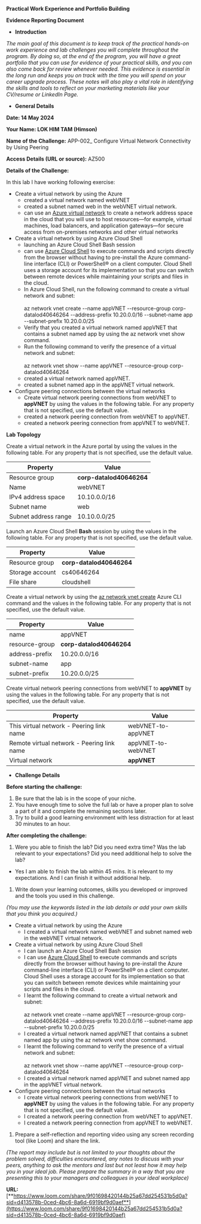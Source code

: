 **Practical Work Experience and Portfolio Building**

**Evidence Reporting Document**

- **Introduction**

_The main goal of this document is to keep track of the practical hands-on work experience and lab challenges you will complete throughout the program. By doing so, at the end of the program, you will have a great portfolio that you can use for evidence of your practical skills, and you can also come back for review whenever needed. This evidence is essential in the long run and keeps you on track with the time you will spend on your career upgrade process. These notes will also play a vital role in identifying the skills and tools to reflect on your marketing materials like your CV/resume or LinkedIn Page._

- **General Details**

**Date: 14 May 2024**

**Your Name: LOK HIM TAM (Himson)**

**Name of the Challenge:** APP-002_ Configure Virtual Network Connectivity by Using Peering

**Access Details (URL or source):** AZ500

**Details of the Challenge:**

In this lab I have working following exercise:

- Create a virtual network by using the Azure
  - created a virtual network named webVNET
  - created a subnet named web in the webVNET virtual network.
  - can use an [Azure virtual network](https://docs.microsoft.com/en-us/azure/virtual-network/concepts-and-best-practices) to create a network address space in the cloud that you will use to host resources—for example, virtual machines, load balancers, and application gateways—for secure access from on-premises networks and other virtual networks
- Create a virtual network by using Azure Cloud Shell
  - launching an Azure Cloud Shell Bash session
  - can use [Azure Cloud Shell](https://docs.microsoft.com/en-us/azure/cloud-shell/overview) to execute commands and scripts directly from the browser without having to pre-install the Azure command-line interface (CLI) or PowerShell® on a client computer. Cloud Shell uses a storage account for its implementation so that you can switch between remote devices while maintaining your scripts and files in the cloud.
  - In Azure Cloud Shell, run the following command to create a virtual network and subnet:  
        <br/>az network vnet create --name appVNET --resource-group corp-datalod40646264 --address-prefix 10.20.0.0/16 --subnet-name app --subnet-prefix 10.20.0.0/25
  - Verify that you created a virtual network named appVNET that contains a subnet named app by using the az network vnet show command.
  - Run the following command to verify the presence of a virtual network and subnet:  
        <br/>az network vnet show --name appVNET --resource-group corp-datalod40646264
  - created a virtual network named appVNET.
  - created a subnet named app in the appVNET virtual network.
- Configure peering connections between the virtual networks
  - Create virtual network peering connections from webVNET to **appVNET** by using the values in the following table. For any property that is not specified, use the default value.
  - created a network peering connection from webVNET to appVNET.
  - created a network peering connection from appVNET to webVNET.

**Lab Topology**

Create a virtual network in the Azure portal by using the values in the following table. For any property that is not specified, use the default value.

| **Property** | **Value** |
| --- | --- |
| Resource group | **corp-datalod40646264** |
| Name | webVNET |
| IPv4 address space | 10.10.0.0/16 |
| Subnet name | web |
| Subnet address range | 10.10.0.0/25 |

Launch an Azure Cloud Shell **Bash** session by using the values in the following table. For any property that is not specified, use the default value.

| **Property** | **Value** |
| --- | --- |
| Resource group | **corp-datalod40646264** |
| Storage account | cs40646264 |
| File share | cloudshell |

Create a virtual network by using the [az network vnet create](https://docs.microsoft.com/en-us/cli/azure/network/vnet?view=azure-cli-latest"%20\o%20"The%20az%20network%20vnet%20create%20command%20documentation"%20\t%20"_blank) Azure CLI command and the values in the following table. For any property that is not specified, use the default value.

| **Property** | **Value** |
| --- | --- |
| name | appVNET |
| resource-group | **corp-datalod40646264** |
| address-prefix | 10.20.0.0/16 |
| subnet-name | app |
| subnet-prefix | 10.20.0.0/25 |

Create virtual network peering connections from webVNET to **appVNET** by using the values in the following table. For any property that is not specified, use the default value.

| **Property** | **Value** |
| --- | --- |
| This virtual network - Peering link name | webVNET-to-appVNET |
| Remote virtual network - Peering link name | appVNET-to-webVNET |
| Virtual network | **appVNET** |

- **Challenge Details**

**Before starting the challenge:**

1. Be sure that the lab is in the scope of your niche.
2. You have enough time to solve the full lab or have a proper plan to solve a part of it and complete the remaining sections later.
3. Try to build a good learning environment with less distraction for at least 30 minutes to an hour.

**After completing the challenge:**

1. Were you able to finish the lab? Did you need extra time? Was the lab relevant to your expectations? Did you need additional help to solve the lab?

- Yes I am able to finish the lab within 45 mins. It is relevant to my expectations. And I can finish it without additional help.

1. Write down your learning outcomes, skills you developed or improved and the tools you used in this challenge.

_(You may use the keywords listed in the lab details or add your own skills that you think you acquired.)_

- Create a virtual network by using the Azure
  - I created a virtual network named webVNET and subnet named web in the webVNET virtual network.
- Create a virtual network by using Azure Cloud Shell
  - I can launch an Azure Cloud Shell Bash session
  - I can use [Azure Cloud Shell](https://docs.microsoft.com/en-us/azure/cloud-shell/overview) to execute commands and scripts directly from the browser without having to pre-install the Azure command-line interface (CLI) or PowerShell® on a client computer. Cloud Shell uses a storage account for its implementation so that you can switch between remote devices while maintaining your scripts and files in the cloud.
  - I learnt the following command to create a virtual network and subnet:  
        <br/>az network vnet create --name appVNET --resource-group corp-datalod40646264 --address-prefix 10.20.0.0/16 --subnet-name app --subnet-prefix 10.20.0.0/25
  - I created a virtual network named appVNET that contains a subnet named app by using the az network vnet show command.
  - I learnt the following command to verify the presence of a virtual network and subnet:  
        <br/>az network vnet show --name appVNET --resource-group corp-datalod40646264
  - I created a virtual network named appVNET and subnet named app in the appVNET virtual network.
- Configure peering connections between the virtual networks
  - I create virtual network peering connections from webVNET to **appVNET** by using the values in the following table. For any property that is not specified, use the default value.
  - I created a network peering connection from webVNET to appVNET.
  - I created a network peering connection from appVNET to webVNET.

1. Prepare a self-reflection and reporting video using any screen recording tool (like Loom) and share the link.

_(The report may include but is not limited to your thoughts about the problem solved, difficulties encountered, any notes to discuss with your peers, anything to ask the mentors and last but not least how it may help you in your ideal job. Please prepare the summary in a way that you are presenting this to your managers and colleagues in your ideal workplace)_

**URL:** [**https://www.loom.com/share/9f01698420144b25a67dd254531b5d0a?sid=d413578b-0ced-4bc6-8a6d-6919bf9d0aef**](https://www.loom.com/share/9f01698420144b25a67dd254531b5d0a?sid=d413578b-0ced-4bc6-8a6d-6919bf9d0aef)